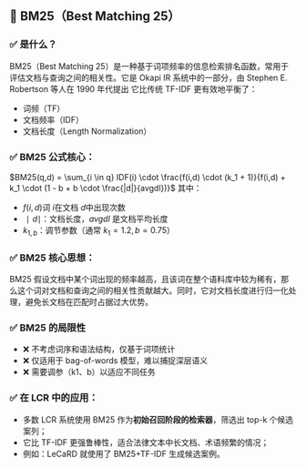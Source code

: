 ## 🧠 BM25（Best Matching 25）
### ✅ 是什么？

BM25（Best Matching 25）是一种基于词项频率的信息检索排名函数，常用于评估文档与查询之间的相关性。它是 Okapi IR 系统中的一部分，由 Stephen E. Robertson 等人在 1990 年代提出 它比传统 TF-IDF 更有效地平衡了：
- 词频（TF）
- 文档频率（IDF）
- 文档长度（Length Normalization）
### ✅ BM25 公式核心：

$BM25(q,d) = \sum_{i \in q} IDF(i) \cdot \frac{f(i,d) \cdot (k_1 + 1)}{f(i,d) + k_1 \cdot (1 - b + b \cdot \frac{|d|}{avgdl})}$
其中：
- $f(i,d)$词 $i$在文档 $d$中出现次数
- $∣d∣$：文档长度，$avgdl$ 是文档平均长度
- $k_{1,b}$：调节参数（通常 $k_1=1.2,b=0.75$）
### ✅ BM25 核心思想：

BM25 假设文档中某个词出现的频率越高，且该词在整个语料库中较为稀有，那么这个词对文档和查询之间的相关性贡献越大。同时，它对文档长度进行归一化处理，避免长文档在匹配时占据过大优势。

###  ✅ BM25 的局限性

- ❌ 不考虑词序和语法结构，仅基于词项统计
- ❌ 仅适用于 bag-of-words 模型，难以捕捉深层语义
- ❌ 需要调参（k1、b）以适应不同任务
### ✅ 在 LCR 中的应用：

- 多数 LCR 系统使用 BM25 作为**初始召回阶段的检索器**，筛选出 top-k 个候选案列；
- 它比 TF-IDF 更强鲁棒性，适合法律文本中长文档、术语频繁的情况；
- 例如：LeCaRD 就使用了 BM25+TF-IDF 生成候选案例。